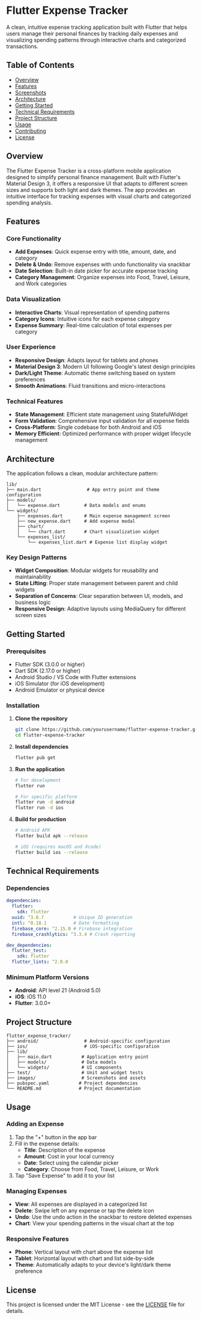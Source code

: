 # Flutter Expense Tracker

A clean, intuitive expense tracking application built with Flutter that helps users manage their personal finances by tracking daily expenses and visualizing spending patterns through interactive charts and categorized transactions.

## Table of Contents

- [Overview](#overview)
- [Features](#features)
- [Screenshots](#screenshots)
- [Architecture](#architecture)
- [Getting Started](#getting-started)
- [Technical Requirements](#technical-requirements)
- [Project Structure](#project-structure)
- [Usage](#usage)
- [Contributing](#contributing)
- [License](#license)

## Overview

The Flutter Expense Tracker is a cross-platform mobile application designed to simplify personal finance management. Built with Flutter's Material Design 3, it offers a responsive UI that adapts to different screen sizes and supports both light and dark themes. The app provides an intuitive interface for tracking expenses with visual charts and categorized spending analysis.

## Features

### Core Functionality
- **Add Expenses**: Quick expense entry with title, amount, date, and category
- **Delete & Undo**: Remove expenses with undo functionality via snackbar
- **Date Selection**: Built-in date picker for accurate expense tracking
- **Category Management**: Organize expenses into Food, Travel, Leisure, and Work categories

### Data Visualization
- **Interactive Charts**: Visual representation of spending patterns
- **Category Icons**: Intuitive icons for each expense category
- **Expense Summary**: Real-time calculation of total expenses per category

### User Experience
- **Responsive Design**: Adapts layout for tablets and phones
- **Material Design 3**: Modern UI following Google's latest design principles
- **Dark/Light Theme**: Automatic theme switching based on system preferences
- **Smooth Animations**: Fluid transitions and micro-interactions

### Technical Features
- **State Management**: Efficient state management using StatefulWidget
- **Form Validation**: Comprehensive input validation for all expense fields
- **Cross-Platform**: Single codebase for both Android and iOS
- **Memory Efficient**: Optimized performance with proper widget lifecycle management

## Architecture

The application follows a clean, modular architecture pattern:

```
lib/
├── main.dart                 # App entry point and theme configuration
├── models/
│   └── expense.dart         # Data models and enums
└── widgets/
    ├── expenses.dart        # Main expense management screen
    ├── new_expense.dart     # Add expense modal
    ├── chart/
    │   └── chart.dart       # Chart visualization widget
    └── expenses_list/
        └── expenses_list.dart # Expense list display widget
```

### Key Design Patterns
- **Widget Composition**: Modular widgets for reusability and maintainability
- **State Lifting**: Proper state management between parent and child widgets
- **Separation of Concerns**: Clear separation between UI, models, and business logic
- **Responsive Design**: Adaptive layouts using MediaQuery for different screen sizes

## Getting Started

### Prerequisites
- Flutter SDK (3.0.0 or higher)
- Dart SDK (2.17.0 or higher)
- Android Studio / VS Code with Flutter extensions
- iOS Simulator (for iOS development)
- Android Emulator or physical device

### Installation

1. **Clone the repository**
   ```bash
   git clone https://github.com/yourusername/flutter-expense-tracker.git
   cd flutter-expense-tracker
   ```

2. **Install dependencies**
   ```bash
   flutter pub get
   ```

3. **Run the application**
   ```bash
   # For development
   flutter run

   # For specific platform
   flutter run -d android
   flutter run -d ios
   ```

4. **Build for production**
   ```bash
   # Android APK
   flutter build apk --release

   # iOS (requires macOS and Xcode)
   flutter build ios --release
   ```

## Technical Requirements

### Dependencies
```yaml
dependencies:
  flutter:
    sdk: flutter
  uuid: ^3.0.7           # Unique ID generation
  intl: ^0.18.1          # Date formatting
  firebase_core: ^2.15.0 # Firebase integration
  firebase_crashlytics: ^3.3.4 # Crash reporting

dev_dependencies:
  flutter_test:
    sdk: flutter
  flutter_lints: ^2.0.0
```

### Minimum Platform Versions
- **Android**: API level 21 (Android 5.0)
- **iOS**: iOS 11.0
- **Flutter**: 3.0.0+

## Project Structure

```
flutter_expense_tracker/
├── android/                 # Android-specific configuration
├── ios/                     # iOS-specific configuration
├── lib/
│   ├── main.dart           # Application entry point
│   ├── models/             # Data models
│   └── widgets/            # UI components
├── test/                   # Unit and widget tests
├── images/                 # Screenshots and assets
├── pubspec.yaml           # Project dependencies
└── README.md              # Project documentation
```

## Usage

### Adding an Expense
1. Tap the "+" button in the app bar
2. Fill in the expense details:
   - **Title**: Description of the expense
   - **Amount**: Cost in your local currency
   - **Date**: Select using the calendar picker
   - **Category**: Choose from Food, Travel, Leisure, or Work
3. Tap "Save Expense" to add it to your list

### Managing Expenses
- **View**: All expenses are displayed in a categorized list
- **Delete**: Swipe left on any expense or tap the delete icon
- **Undo**: Use the undo action in the snackbar to restore deleted expenses
- **Chart**: View your spending patterns in the visual chart at the top

### Responsive Features
- **Phone**: Vertical layout with chart above the expense list
- **Tablet**: Horizontal layout with chart and list side-by-side
- **Theme**: Automatically adapts to your device's light/dark theme preference

## License

This project is licensed under the MIT License - see the [LICENSE](LICENSE) file for details.
